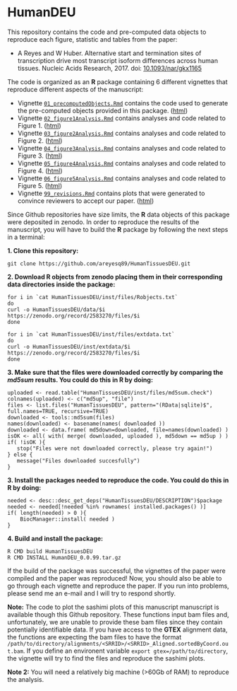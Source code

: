 # HumanDEU

This repository contains the code and pre-computed data objects to reproduce each figure, statistic 
and tables from the paper:

* A Reyes and W Huber. Alternative start and termination sites of transcription drive most transcript isoform 
differences across human tissues. Nucleic Acids Research, 2017. 
doi: [10.1093/nar/gkx1165](https://www.doi.org/10.1093/nar/gkx1165)

The code is organized as an **R** package containing 6 different vignettes that reproduce 
different aspects of the manuscript:

* Vignette [`01_precomputedObjects.Rmd`](https://github.com/areyesq89/HumanTissuesDEU/blob/master/vignettes/01_precomputedObjects.Rmd) contains the code used to generate the pre-computed objects provided in this package. ([html](http://htmlpreview.github.io/?https://github.com/areyesq89/HumanTissuesDEU/blob/master/inst/compiled_htmls/01_precomputedObjects.html))
* Vignette [`02_figure1Analysis.Rmd`](https://github.com/areyesq89/HumanTissuesDEU/blob/master/vignettes/02_figure1Analysis.Rmd) contains analyses and code related to Figure 1. ([html](http://htmlpreview.github.io/?https://github.com/areyesq89/HumanTissuesDEU/blob/master/inst/compiled_htmls/02_figure1Analysis.html)) 
* Vignette [`03_figure2Analysis.Rmd`](https://github.com/areyesq89/HumanTissuesDEU/blob/master/vignettes/03_figure2Analysis.Rmd) contains analyses and code related to Figure 2. ([html](http://htmlpreview.github.io/?https://github.com/areyesq89/HumanTissuesDEU/blob/master/inst/compiled_htmls/03_figure2Analysis.html))
* Vignette [`04_figure3Analysis.Rmd`](https://github.com/areyesq89/HumanTissuesDEU/blob/master/vignettes/04_figure3Analysis.Rmd) contains analyses and code related to Figure 3. ([html](http://htmlpreview.github.io/?https://github.com/areyesq89/HumanTissuesDEU/blob/master/inst/compiled_htmls/04_figure3Analysis.html))
* Vignette [`05_figure4Analysis.Rmd`](https://github.com/areyesq89/HumanTissuesDEU/blob/master/vignettes/05_figure4Analysis.Rmd) contains analyses and code related to Figure 4. ([html](http://htmlpreview.github.io/?https://github.com/areyesq89/HumanTissuesDEU/blob/master/inst/compiled_htmls/05_figure4Analysis.html))
* Vignette [`06_figure5Analysis.Rmd`](https://github.com/areyesq89/HumanTissuesDEU/blob/master/vignettes/06_figure5Analysis.Rmd) contains analyses and code related to Figure 5. ([html](http://htmlpreview.github.io/?https://github.com/areyesq89/HumanTissuesDEU/blob/master/inst/compiled_htmls/06_figure5Analysis.html))
* Vignette [`99_revisions.Rmd`](https://github.com/areyesq89/HumanTissuesDEU/blob/master/vignettes/99_revisions.Rmd) contains plots that were generated to convince reviewers to accept our paper. ([html](http://htmlpreview.github.io/?https://github.com/areyesq89/HumanTissuesDEU/blob/master/inst/compiled_htmls/99_revisions.html))

Since Github repositories have size limits, the **R** data objects of this package were deposited in
zenodo. In order to reproduce the results of the manuscript, you will have to build the **R** package by 
following the next steps in a terminal:

**1. Clone this repository:**

```
git clone https://github.com/areyesq89/HumanTissuesDEU.git
```

**2. Download **R** objects from zenodo placing them in their corresponding data directories inside the package:**

```
for i in `cat HumanTissuesDEU/inst/files/Robjects.txt`
do
curl -o HumanTissuesDEU/data/$i https://zenodo.org/record/2583270/files/$i
done

for i in `cat HumanTissuesDEU/inst/files/extdata.txt`
do
curl -o HumanTissuesDEU/inst/extdata/$i https://zenodo.org/record/2583270/files/$i
done
```

**3. Make sure that the files were downloaded correctly by comparing the *md5sum* results. You could do this in **R** by doing:**

```
uploaded <- read.table("HumanTissuesDEU/inst/files/md5sum.check")
colnames(uploaded) <- c("md5up", "file")
files <- list.files("HumanTissuesDEU", pattern="(RData|sqlite)$", full.names=TRUE, recursive=TRUE)
downloaded <- tools::md5sum(files)
names(downloaded) <- basename(names( downloaded ))
downloaded <- data.frame( md5down=downloaded, file=names(downloaded) )
isOK <- all( with( merge( downloaded, uploaded ), md5down == md5up ) )
if( !isOK ){ 
   stop("Files were not downloaded correctly, please try again!") 
} else { 
   message("Files downloaded succesfully")
}
```

**3. Install the packages needed to reproduce the code. You could do this in **R** by doing:**

```
needed <- desc::desc_get_deps("HumanTissuesDEU/DESCRIPTION")$package
needed <- needed[!needed %in% rownames( installed.packages() )]
if( length(needed) > 0 ){
    BiocManager::install( needed )
}
```

**4. Build and install the package:**

```
R CMD build HumanTissuesDEU
R CMD INSTALL HumanDEU_0.0.99.tar.gz
```

If the build of the package was successful, the vignettes of the paper were compiled and the paper was reproduced! Now, you should also be able to go through each vignette and reproduce the paper. If you run into problems, please send me an e-mail and I will try to respond shortly.

**Note:** The code to plot the sashimi plots of this manuscript manuscript is available though this Github repository. These functions input bam files and, unfortunately, we are unable to provide these bam files since they contain potentially identifiable data. If you have access to the **GTEX** alignment data, the functions are expecting the bam files to have the format `/path/to/directory/alignments/<SRRID>/<SRRID>_Aligned.sortedByCoord.out.bam`. If you define an environent variable `export gtex=/path/to/directory`, the vignette will try to find the files and reproduce the sashimi plots. 

**Note 2:** You will need a relatively big machine (>60Gb of RAM) to reproduce the analysis.
